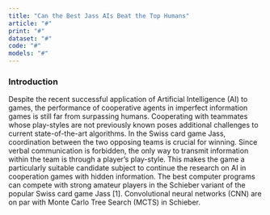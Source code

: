 ```yaml
---
title: "Can the Best Jass AIs Beat the Top Humans"
article: "#"
print: "#"
dataset: "#"
code: "#"
models: "#"
---
```


### Introduction

Despite the recent successful application of Artificial Intelligence (AI) to games, the performance of cooperative agents in imperfect information games is still far from surpassing humans. Cooperating with teammates whose play-styles are not previously known poses additional challenges to current state-of-the-art algorithms. In the Swiss card game Jass, coordination between the two opposing teams is crucial for winning. Since verbal communication is forbidden, the only way to transmit information within the team is through a player’s play-style. This makes the game a particularly suitable candidate subject to continue the research on AI in cooperation games with hidden information. The best computer programs can compete with strong amateur players in the Schieber variant of the popular Swiss card game Jass \[1\]. Convolutional neural networks (CNN) are on par with Monte Carlo Tree Search (MCTS) in Schieber.

